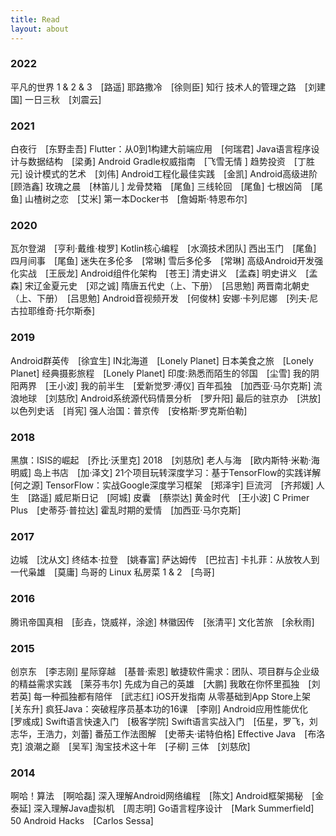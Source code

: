 ```yaml
---
title: Read
layout: about
---
```

### 2022
平凡的世界 1 & 2 & 3　[路遥]
耶路撒冷　[徐则臣]
知行 技术人的管理之路　[刘建国]
一日三秋　[刘震云]

### 2021
白夜行　[东野圭吾]
Flutter：从0到1构建大前端应用　[何瑞君]
Java语言程序设计与数据结构　[梁勇]
Android Gradle权威指南　[飞雪无情 ]
趋势投资　[丁胜元]
设计模式的艺术　[刘伟]
Android工程化最佳实践　[金凯]
Android高级进阶　[顾浩鑫]
玫瑰之晨　[林笛儿 ]
龙骨焚箱　[尾鱼]
三线轮回　[尾鱼]
七根凶简　[尾鱼]
山楂树之恋　[艾米]
第一本Docker书　[詹姆斯·特恩布尔]

### 2020
瓦尔登湖　[亨利·戴维·梭罗]
Kotlin核心编程　[水滴技术团队]
西出玉门　[尾鱼]
四月间事　[尾鱼]
迷失在多伦多　[常琳]
雪后多伦多　[常琳]
高级Android开发强化实战　[王辰龙]
Android组件化架构　[苍王]
清史讲义　[孟森]
明史讲义　[孟森]
宋辽金夏元史　[邓之诚]
隋唐五代史（上、下册）　[吕思勉]
两晋南北朝史（上、下册）　[吕思勉]
Android音视频开发　[何俊林]
安娜·卡列尼娜　[列夫·尼古拉耶维奇·托尔斯泰]

### 2019
Android群英传　[徐宜生]
IN北海道　[Lonely Planet]
日本美食之旅　[Lonely Planet]
经典摄影旅程　[Lonely Planet]
印度:熟悉而陌生的邻国　[尘雪]
我的阴阳两界　[王小波]
我的前半生　[爱新觉罗·溥仪]
百年孤独　[加西亚·马尔克斯]
流浪地球　[刘慈欣]
Android系统源代码情景分析　[罗升阳]
最后的驻京办　[洪放]
以色列史话　[肖宪]
强人治国：普京传　[安格斯·罗克斯伯勒]

### 2018
黑旗：ISIS的崛起　[乔比·沃里克]
2018　[刘慈欣]
老人与海　[欧内斯特·米勒·海明威]
岛上书店　[加·泽文]
21个项目玩转深度学习：基于TensorFlow的实践详解　[何之源]
TensorFlow：实战Google深度学习框架　[郑泽宇]
巨流河　[齐邦媛]
人生　[路遥]
威尼斯日记　[阿城]
皮囊　[蔡崇达]
黄金时代　[王小波]
C Primer Plus　[史蒂芬·普拉达]
霍乱时期的爱情　[加西亚·马尔克斯]

### 2017
边城　[沈从文]
终结本·拉登　[姚春富]
萨达姆传　[巴拉吉]
卡扎菲：从放牧人到一代枭雄　[莫庸]
鸟哥的 Linux 私房菜 1 & 2　[鸟哥]

### 2016
腾讯帝国真相　[彭垚，饶威祥，涂途]
林徽因传　[张清平]
文化苦旅　[余秋雨]

### 2015
创京东　[李志刚]
星际穿越　[基普·索恩]
敏捷软件需求：团队、项目群与企业级的精益需求实践　[莱芬韦尔]
先成为自己的英雄　[大鹏]
我敢在你怀里孤独　[刘若英]
每一种孤独都有陪伴　[武志红]
iOS开发指南 从零基础到App Store上架　[关东升]
疯狂Java：突破程序员基本功的16课　[李刚]
Android应用性能优化　[罗彧成]
Swift语言快速入门　[极客学院]
Swift语言实战入门　[伍星，罗飞，刘志华，王浩力，刘蕾]
番茄工作法图解　[史蒂夫·诺特伯格]
Effective Java　[布洛克]
浪潮之巅　[吴军]
淘宝技术这十年　[子柳]
三体　[刘慈欣]

### 2014
啊哈！算法　[啊哈磊]
深入理解Android网络编程　[陈文]
Android框架揭秘　[金泰延]
深入理解Java虚拟机　[周志明]
Go语言程序设计　[Mark Summerfield]
50 Android Hacks　[Carlos Sessa]

<br/>
